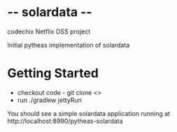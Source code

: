  -- solardata --
================

codechix Netflix OSS project

Initial pytheas implementation of solardata
# Getting Started
* checkout code - git clone <<path here>>
* run ./gradlew jettyRun

You should see a simple solardata application running at http://localhost:8990/pytheas-solardata

